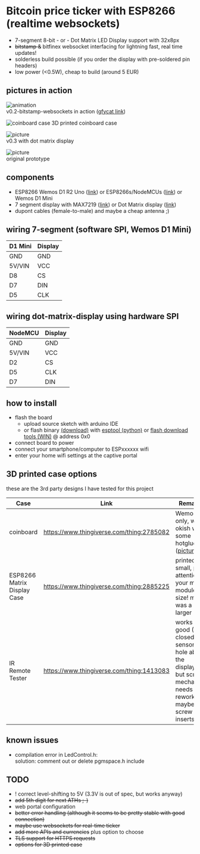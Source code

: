 # Bitcoin price ticker with ESP8266 (realtime websockets)

* 7-segment 8-bit - or - Dot Matrix LED Display support with 32x8px
* ~~bitstamp &~~ bitfinex websocket interfacing for lightning fast, real time updates!
* solderless build possible (if you order the display with pre-soldered pin headers)
* low power (<0.5W), cheap to build (around 5 EUR)

## pictures in action
![animation](https://thumbs.gfycat.com/VainBeautifulAcornwoodpecker-size_restricted.gif)  
v0.2-bitstamp-websockets in action ([gfycat link](https://gfycat.com/gifs/detail/VainBeautifulAcornwoodpecker))

![coinboard case](docs/images/photo_coinboard_case.jpg)
3D printed coinboard case

![picture](docs/images/btc-ticker-esp8266-matrix32.jpg)  
v0.3 with dot matrix display


![picture](docs/images/btc-ticker-esp8266.jpg)  
original prototype

## components
* ESP8266 Wemos D1 R2 Uno ([link](http://s.click.aliexpress.com/e/cN7TWnfi)) or ESP8266s/NodeMCUs ([link](http://s.click.aliexpress.com/e/bqhV6bqg)) or Wemos D1 Mini
* 7 segment display with MAX7219 ([link](http://s.click.aliexpress.com/e/7uottDW)) or Dot Matrix display ([link](http://s.click.aliexpress.com/e/Jckdk7Q))
* dupont cables (female-to-male) and maybe a cheap antenna ;)

## wiring 7-segment (software SPI, Wemos D1 Mini)

D1 Mini | Display
--- | ---
GND | GND
5V/VIN | VCC
D8  | CS
D7  | DIN
D5  | CLK

## wiring dot-matrix-display using hardware SPI

NodeMCU | Display
---     | ---
GND     | GND
5V/VIN  | VCC
D2      | CS
D5      | CLK
D7      | DIN

## how to install
- flash the board
  * upload source sketch with arduino IDE
  * or flash binary [(download)](https://github.com/nebman/btc-ticker-esp8266/releases) with [esptool (python)](https://github.com/espressif/esptool) or [flash download tools (WIN)](https://espressif.com/en/support/download/other-tools) @ address 0x0
- connect board to power 
- connect your smartphone/computer to ESPxxxxxx wifi
- enter your home wifi settings at the captive portal

## 3D printed case options

these are the 3rd party designs I have tested for this project

Case | Link | Remarks
-----|-----|-----
coinboard|https://www.thingiverse.com/thing:2785082 |Wemos D1 only, works okish with some hotglue ([picture](docs/images/photo_coinboard_case.jpg))
ESP8266 Matrix Display Case|https://www.thingiverse.com/thing:2885225| printed too small, pay attention to your matrix module size! mine was a little larger
IR Remote Tester|https://www.thingiverse.com/thing:1413083|works good (I closed the sensor hole above the display) but screw mechanism needs rework or maybe screw inserts

## known issues

- compilation error in LedControl.h:  
solution: comment out or delete pgmspace.h include


## TODO

* ! correct level-shifting to 5V (3.3V is out of spec, but works anyway)
* ~~add 5th digit for next ATHs ;-)~~
* web portal configuration 
* ~~better error handling (although it seems to be pretty stable with good connection)~~
* ~~maybe use websockets for real-time ticker~~
* ~~add more APIs and currencies~~ plus option to choose
* ~~TLS support for HTTPS requests~~
* ~~options for 3D printed case~~

